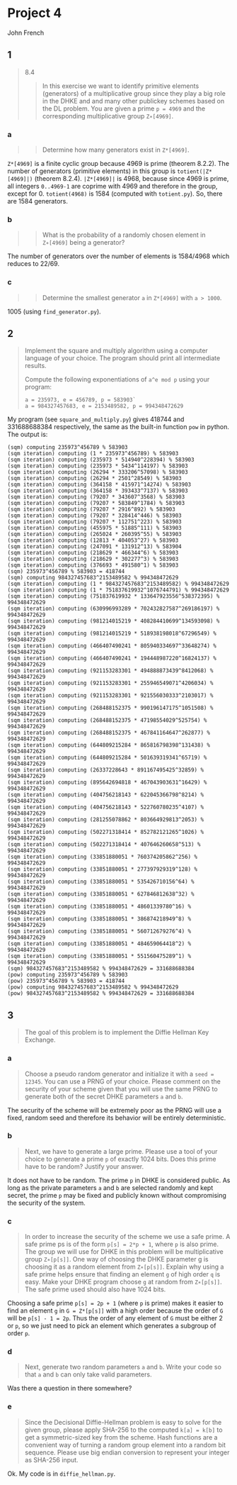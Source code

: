 # Project 4

John French

## 1

> 8.4
>> In this exercise we want to identify primitive elements (generators) of a multiplicative group since they play a big role in the DHKE and and many other publickey schemes based on the DL problem. You are given a prime `p = 4969` and the corresponding multiplicative group `Z∗[4969]`.

### a

>> Determine how many generators exist in `Z*[4969]`.

`Z*[4969]` is a finite cyclic group because 4969 is prime (theorem 8.2.2). The number of generators (primitive elements) in this group is `totient(|Z*[4969]|)` (theorem 8.2.4). `|Z*[4969]|` is 4968, because since 4969 is prime, all integers `0..4969-1` are coprime with 4969 and therefore in the group, except for 0. `totient(4968)` is 1584 (computed with `totient.py`). So, there are 1584 generators.

### b

>> What is the probability of a randomly chosen element in `Z∗[4969]` being a generator?

The number of generators over the number of elements is 1584/4968 which reduces to 22/69.

### c

>> Determine the smallest generator `a` in `Z*[4969]` with `a > 1000`.

1005 (using `find_generator.py`).

## 2

> Implement the square and multiply algorithm using a computer language of your choice. The program should print all intermediate results.
>
> Compute the following exponentiations of `a^e mod p` using your program:
> ```
> a = 235973, e = 456789, p = 583903` 
> a = 984327457683, e = 2153489582, p = 994348472629
> ```

My program (see `square_and_multiply.py`) gives 418744 and 331688688384 respectively, the same as the built-in function `pow` in python. The output is:

```
(sqm) computing 235973^456789 % 583903
(sqm iteration) computing (1 * 235973^456789) % 583903
(sqm iteration) computing (235973 * 514940^228394) % 583903
(sqm iteration) computing (235973 * 5434^114197) % 583903
(sqm iteration) computing (26294 * 333206^57098) % 583903
(sqm iteration) computing (26294 * 2501^28549) % 583903
(sqm iteration) computing (364158 * 415971^14274) % 583903
(sqm iteration) computing (364158 * 393433^7137) % 583903
(sqm iteration) computing (79207 * 343607^3568) % 583903
(sqm iteration) computing (79207 * 583849^1784) % 583903
(sqm iteration) computing (79207 * 2916^892) % 583903
(sqm iteration) computing (79207 * 328414^446) % 583903
(sqm iteration) computing (79207 * 112751^223) % 583903
(sqm iteration) computing (455975 * 51885^111) % 583903
(sqm iteration) computing (265024 * 260395^55) % 583903
(sqm iteration) computing (12813 * 404053^27) % 583903
(sqm iteration) computing (247091 * 131912^13) % 583904
(sqm iteration) computing (218629 * 466344^6) % 583903
(sqm iteration) computing (218629 * 302277^3) % 583903
(sqm iteration) computing (376693 * 491580^1) % 583903
(sqm) 235973^456789 % 583903 = 418744
(sqm) computing 984327457683^2153489582 % 994348472629
(sqm iteration) computing (1 * 984327457683^2153489582) % 994348472629
(sqm iteration) computing (1 * 751837619932^1076744791) % 994348472629
(sqm iteration) computing (751837619932 * 133647923556^538372395) % 994348472629
(sqm iteration) computing (630996993289 * 702432827587^269186197) % 994348472629
(sqm iteration) computing (981214015219 * 408284410699^134593098) % 994348472629
(sqm iteration) computing (981214015219 * 518938198018^67296549) % 994348472629
(sqm iteration) computing (466407490241 * 805940334697^33648274) % 994348472629
(sqm iteration) computing (466407490241 * 194448987220^16824137) % 994348472629
(sqm iteration) computing (921153283301 * 494888873439^8412068) % 994348472629
(sqm iteration) computing (921153283301 * 255946549071^4206034) % 994348472629
(sqm iteration) computing (921153283301 * 921556030333^2103017) % 994348472629
(sqm iteration) computing (268488152375 * 990196147175^1051508) % 994348472629
(sqm iteration) computing (268488152375 * 47198554029^525754) % 994348472629
(sqm iteration) computing (268488152375 * 467841164647^262877) % 994348472629
(sqm iteration) computing (644809215284 * 865816798398^131438) % 994348472629
(sqm iteration) computing (644809215284 * 501639319341^65719) % 994348472629
(sqm iteration) computing (26337228643 * 891167495425^32859) % 994348472629
(sqm iteration) computing (895642694818 * 467043903631^16429) % 994348472629
(sqm iteration) computing (404756218143 * 622045366798^8214) % 994348472629
(sqm iteration) computing (404756218143 * 522760780235^4107) % 994348472629
(sqm iteration) computing (281255078862 * 803664929813^2053) % 994348472629
(sqm iteration) computing (502271318414 * 852782121265^1026) % 994348472629
(sqm iteration) computing (502271318414 * 407646260658^513) % 994348472629
(sqm iteration) computing (33851880051 * 760374205862^256) % 994348472629
(sqm iteration) computing (33851880051 * 277397929319^128) % 994348472629
(sqm iteration) computing (33851880051 * 535426710156^64) % 994348472629
(sqm iteration) computing (33851880051 * 627846812638^32) % 994348472629
(sqm iteration) computing (33851880051 * 48601339780^16) % 994348472629
(sqm iteration) computing (33851880051 * 386874218949^8) % 994348472629
(sqm iteration) computing (33851880051 * 560712679276^4) % 994348472629
(sqm iteration) computing (33851880051 * 484659064418^2) % 994348472629
(sqm iteration) computing (33851880051 * 551560475289^1) % 994348472629
(sqm) 984327457683^2153489582 % 994348472629 = 331688688384
(pow) computing 235973^456789 % 583903
(pow) 235973^456789 % 583903 = 418744
(pow) computing 984327457683^2153489582 % 994348472629
(pow) 984327457683^2153489582 % 994348472629 = 331688688384
```

## 3

> The goal of this problem is to implement the Diffie Hellman Key Exchange.

### a

> Choose a pseudo random generator and initialize it with a `seed = 12345`. You can use a PRNG of your choice. Please comment on the security of your scheme given that you will use the same PRNG to generate both of the secret DHKE parameters `a` and `b`.

The security of the scheme will be extremely poor as the PRNG will use a fixed, random seed and therefore its behavior will be entirely deterministic.

### b

> Next, we have to generate a large prime. Please use a tool of your choice to generate a prime `p` of exactly 1024 bits. Does this prime have to be random? Justify your answer.

It does not have to be random. The prime `p` in DHKE is considered public. As long as the private parameters `a` and `b` are selected randomly and kept secret, the prime `p` may be fixed and publicly known without compromising the security of the system.

### c

> In order to increase the security of the scheme we use a safe prime. A safe prime ps is of the form `p[s] = 2*p + 1`, where `p` is also prime. The group we will use for DHKE in this problem will be multiplicative group `Z∗[p[s]]`. One way of choosing the DHKE parameter g is choosing it as a random element from `Z∗[p[s]]`. Explain why using a safe prime helps ensure that finding an element `g` of high order `q` is easy. Make your DHKE program choose `g` at random from `Z∗[p[s]]`. The safe prime used should also have 1024 bits.

Choosing a safe prime `p[s] = 2p + 1` (where `p` is prime) makes it easier to find an element `g` in `G = Z*[p[s]]` with a high order because the order of `G` will be `p[s] - 1 = 2p`. Thus the order of any element of `G` must be either 2 or `p`, so we just need to pick an element which generates a subgroup of order `p`.

### d

>  Next, generate two random parameters `a` and `b`. Write your code so that `a` and `b` can only take valid parameters.

Was there a question in there somewhere?

### e

> Since the Decisional Diffie-Hellman problem is easy to solve for the given group, please apply SHA-256 to the computed `k[a] = k[b]` to get a symmetric-sized key from the scheme. Hash functions are a convenient way of turning a random group element into a random bit sequence. Please use big endian conversion to represent your integer as SHA-256 input.

Ok. My code is in `diffie_hellman.py`.
